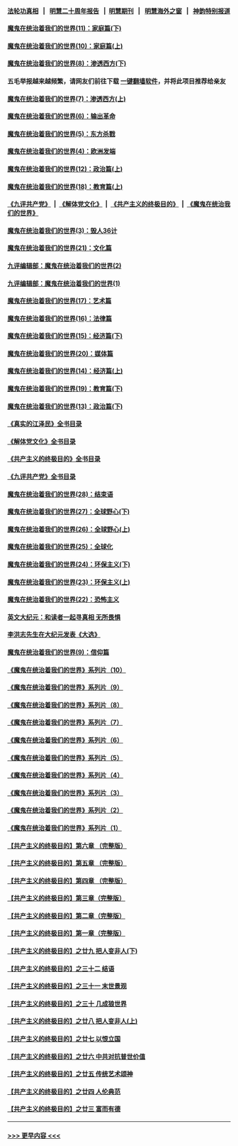#### [法轮功真相](https://github.com/gfw-breaker/truth/blob/master/README.md?t=0) &nbsp;&nbsp;|&nbsp;&nbsp; [明慧二十周年报告](https://github.com/gfw-breaker/mh-reports/blob/master/README.md?t=0) &nbsp;&nbsp;|&nbsp;&nbsp;[明慧期刊](https://github.com/gfw-breaker/mh-qikan) &nbsp;&nbsp;|&nbsp;&nbsp; [明慧海外之窗](https://github.com/gfw-breaker/mh-news/blob/master/README.md?t=0) &nbsp;&nbsp;|&nbsp;&nbsp; [神韵特别报道](https://github.com/gfw-breaker/mh-news/blob/master/shenyun.md?t=0)
#### [魔鬼在统治着我们的世界(11)：家庭篇(下)](../pages/nsc422/n10440961.md?t=12210943) 
#### [魔鬼在统治着我们的世界(10)：家庭篇(上)](../pages/nsc422/n10435448.md?t=12210943) 
#### [魔鬼在统治着我们的世界(8)：渗透西方(下)](../pages/nsc422/n10429603.md?t=12210943) 
#### 五毛举报越来越频繁，请网友们前往下载 [一键翻墙软件](https://github.com/gfw-breaker/ssr-accounts)，并将此项目推荐给亲友
#### [魔鬼在统治着我们的世界(7)：渗透西方(上)](../pages/nsc422/n10426013.md?t=12210943) 
#### [魔鬼在统治着我们的世界(6)：输出革命](../pages/nsc422/n10421536.md?t=12210943) 
#### [魔鬼在统治着我们的世界(5)：东方杀戮](../pages/nsc422/n10417707.md?t=12210943) 
#### [魔鬼在统治着我们的世界(4)：欧洲发端](../pages/nsc422/n10414890.md?t=12210943) 
#### [魔鬼在统治着我们的世界(12)：政治篇(上)](../pages/nsc422/n10444576.md?t=12210943) 
#### [魔鬼在统治着我们的世界(18)：教育篇(上)](../pages/nsc422/n10526970.md?t=12210943) 
#### [《九评共产党》](https://github.com/begood0513/9ping.md/blob/master/README.md) &nbsp;|&nbsp; [《解体党文化》](../../../../jtdwh.md/blob/master/README.md)  &nbsp;|&nbsp; [《共产主义的终极目的》](../../../../gczydzjmd.md/blob/master/README.md) &nbsp;|&nbsp; [《魔鬼在统治我们的世界》](../../../../mgztzwmdsj.md/blob/master/README.md) 
#### [魔鬼在统治着我们的世界(3)：毁人36计](../pages/nsc422/n10411583.md?t=12210943) 
#### [魔鬼在统治着我们的世界(21)：文化篇](../pages/nsc422/n10597706.md?t=12210943) 
#### [九评编辑部：魔鬼在统治着我们的世界(2)](../pages/nsc422/n10410036.md?t=12210943) 
#### [九评编辑部：魔鬼在统治着我们的世界(1)](../pages/nsc422/n10406825.md?t=12210943) 
#### [魔鬼在统治着我们的世界(17)：艺术篇](../pages/nsc422/n10499093.md?t=12210943) 
#### [魔鬼在统治着我们的世界(16)：法律篇](../pages/nsc422/n10485969.md?t=12210943) 
#### [魔鬼在统治着我们的世界(15)：经济篇(下)](../pages/nsc422/n10469975.md?t=12210943) 
#### [魔鬼在统治着我们的世界(20)：媒体篇](../pages/nsc422/n10586579.md?t=12210943) 
#### [魔鬼在统治着我们的世界(14)：经济篇(上)](../pages/nsc422/n10457370.md?t=12210943) 
#### [魔鬼在统治着我们的世界(19)：教育篇(下)](../pages/nsc422/n10564808.md?t=12210943) 
#### [魔鬼在统治着我们的世界(13)：政治篇(下)](../pages/nsc422/n10448270.md?t=12210943) 
#### [《真实的江泽民》全书目录](../pages/nsc422/n13721399.md?t=12210943) 
#### [《解体党文化》全书目录](../pages/nsc422/n13721157.md?t=12210943) 
#### [《共产主义的终极目的》全书目录](../pages/nsc422/n13721048.md?t=12210943) 
#### [《九评共产党》全书目录](../pages/nsc422/n13708085.md?t=12210943) 
#### [魔鬼在统治着我们的世界(28)：结束语](../pages/nsc422/n10936246.md?t=12210943) 
#### [魔鬼在统治着我们的世界(27)：全球野心(下)](../pages/nsc422/n10928319.md?t=12210943) 
#### [魔鬼在统治着我们的世界(26)：全球野心(上)](../pages/nsc422/n10900318.md?t=12210943) 
#### [魔鬼在统治着我们的世界(25)：全球化](../pages/nsc422/n10788205.md?t=12210943) 
#### [魔鬼在统治着我们的世界(24)：环保主义(下)](../pages/nsc422/n10695307.md?t=12210943) 
#### [魔鬼在统治着我们的世界(23)：环保主义(上)](../pages/nsc422/n10688613.md?t=12210943) 
#### [魔鬼在统治着我们的世界(22)：恐怖主义](../pages/nsc422/n10614727.md?t=12210943) 
#### [英文大纪元：和读者一起寻真相 无所畏惧](../pages/nsc422/n12542027.md?t=12210943) 
#### [李洪志先生在大纪元发表《大选》](../pages/nsc422/n12534746.md?t=12210943) 
#### [魔鬼在统治着我们的世界(9)：信仰篇](../pages/nsc422/n10432159.md?t=12210943) 
#### [《魔鬼在统治着我们的世界》系列片（10）](../pages/nsc422/n12292670.md?t=12210943) 
#### [《魔鬼在统治着我们的世界》系列片（9）](../pages/nsc422/n12290859.md?t=12210943) 
#### [《魔鬼在统治着我们的世界》系列片（8）](../pages/nsc422/n12287445.md?t=12210943) 
#### [《魔鬼在统治着我们的世界》系列片（7）](../pages/nsc422/n12283425.md?t=12210943) 
#### [《魔鬼在统治着我们的世界》系列片（6）](../pages/nsc422/n12282314.md?t=12210943) 
#### [《魔鬼在统治着我们的世界》系列片（5）](../pages/nsc422/n12281419.md?t=12210943) 
#### [《魔鬼在统治着我们的世界》系列片（4）](../pages/nsc422/n12274024.md?t=12210943) 
#### [《魔鬼在统治着我们的世界》系列片（3）](../pages/nsc422/n12271322.md?t=12210943) 
#### [《魔鬼在统治着我们的世界》系列片（2）](../pages/nsc422/n12269049.md?t=12210943) 
#### [《魔鬼在统治着我们的世界》系列片（1）](../pages/nsc422/n12267575.md?t=12210943) 
#### [【共产主义的终极目的】第六章 （完整版）](../pages/nsc422/n11428913.md?t=12210943) 
#### [【共产主义的终极目的】第五章 （完整版）](../pages/nsc422/n11428912.md?t=12210943) 
#### [【共产主义的终极目的】第四章 （完整版）](../pages/nsc422/n11428907.md?t=12210943) 
#### [【共产主义的终极目的】第三章（完整版）](../pages/nsc422/n11428848.md?t=12210943) 
#### [【共产主义的终极目的】第二章（完整版）](../pages/nsc422/n11428831.md?t=12210943) 
#### [【共产主义的终极目的】第一章（完整版）](../pages/nsc422/n11417651.md?t=12210943) 
#### [【共产主义的终极目的】之廿九 把人变非人(下)](../pages/nsc422/n11344140.md?t=12210943) 
#### [【共产主义的终极目的】之三十二 结语](../pages/nsc422/n11360535.md?t=12210943) 
#### [【共产主义的终极目的】之三十一 末世景观](../pages/nsc422/n11351129.md?t=12210943) 
#### [【共产主义的终极目的】之三十 几成狼世界](../pages/nsc422/n11348280.md?t=12210943) 
#### [【共产主义的终极目的】之廿八 把人变非人(上)](../pages/nsc422/n11340492.md?t=12210943) 
#### [【共产主义的终极目的】之廿七 以恨立国](../pages/nsc422/n11336944.md?t=12210943) 
#### [【共产主义的终极目的】之廿六 中共对抗普世价值](../pages/nsc422/n11324785.md?t=12210943) 
#### [【共产主义的终极目的】之廿五 传统艺术颂神](../pages/nsc422/n11296396.md?t=12210943) 
#### [【共产主义的终极目的】之廿四 人伦典范](../pages/nsc422/n11296397.md?t=12210943) 
#### [【共产主义的终极目的】之廿三 富而有德](../pages/nsc422/n11283598.md?t=12210943) 

----
#### [ >>> 更早内容 <<< ](../indexes/nsc422-earlier.md)
